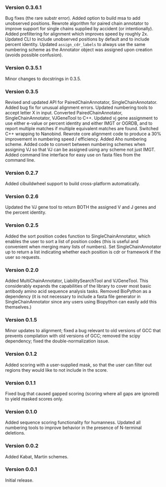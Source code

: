 ### Version 0.3.6.1
Bug fixes (the rare substr error). Added option to build msa to
add unobserved positions. Rewrote algorithm for paired chain annotator
to improve support for single chains supplied by accident (or
intentionally). Added prefiltering for alignment which improves speed
by roughly 2x. Updated CLI to include unobserved positions by default
and to include percent identity. Updated `assign_cdr_labels` to
always use the same numbering scheme as the Annotator object was
assigned upon creation (avoids possible confusion).

### Version 0.3.5.1
Minor changes to docstrings in 0.3.5.

### Version 0.3.5
Revised and updated API for PairedChainAnnotator, SingleChainAnnotator.
Added bug fix for unusual alignment errors. Updated numbering tools to
accept letter X in input. Converted PairedChainAnnotator,
SingleChainAnnotator, VJGeneTool to C++. Updated vj gene assignment
to use either e-value or percent identity and either IMGT or OGRDB,
and to report multiple matches if multiple equivalent matches are
found. Switched C++ wrapping to Nanobind. Rewrote core alignment code
to produce a 30% improvement in numbering speed / efficiency.
Added Aho numbering scheme. Added code to convert between numbering
schemes when assigning VJ so that VJ can be assigned using any
scheme not just IMGT. Added command line interface for easy
use on fasta files from the command line.

### Version 0.2.7
Added cibuildwheel support to build cross-platform automatically.

### Version 0.2.6
Updated the VJ gene tool to return BOTH the assigned V and J genes and the
percent identity.

### Version 0.2.5
Added the sort position codes function to SingleChainAnnotator, which enables
the user to sort a list of position codes (this is useful and convenient when
merging many lists of numbers). Set SingleChainAnnotator up to return a list
indicating whether each position is cdr or framework if the user so requests.

### Version 0.2.0
Added MultiChainAnnotator, LiabilitySearchTool and VJGeneTool. This
considerably expands the capabilities of the library to cover most basic
antibody amino acid sequence analysis tasks. Removed BioPython as a dependency
(it is not necessary to include a fasta file generator in SingleChainAnnotator
since any users using Biopython can easily add this themselves.)

### Version 0.1.5
Minor updates to alignment; fixed a bug relevant to old versions
of GCC that prevents compilation with old versions of GCC; removed
the scipy dependency; fixed the double-normalization issue.

### Version 0.1.2
Added scoring with a user-supplied mask, so that the
user can filter out regions they would like to not include
in the score.

### Version 0.1.1
Fixed bug that caused gapped scoring (scoring where all
gaps are ignored) to yield masked scores only.

### Version 0.1.0
Added sequence scoring functionality for humanness.
Updated all numbering tools to improve behavior in
the presence of N-terminal deletions.

### Version 0.0.2
Added Kabat, Martin schemes.

### Version 0.0.1
Initial release.
